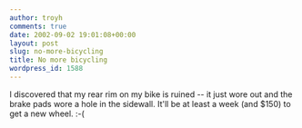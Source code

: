 ```yaml
---
author: troyh
comments: true
date: 2002-09-02 19:01:08+00:00
layout: post
slug: no-more-bicycling
title: No more bicycling
wordpress_id: 1588
---
```


I discovered that my rear rim on my bike is ruined -- it just wore out and the brake pads wore a hole in the sidewall. It'll be at least a week (and $150) to get a new wheel. :-(
